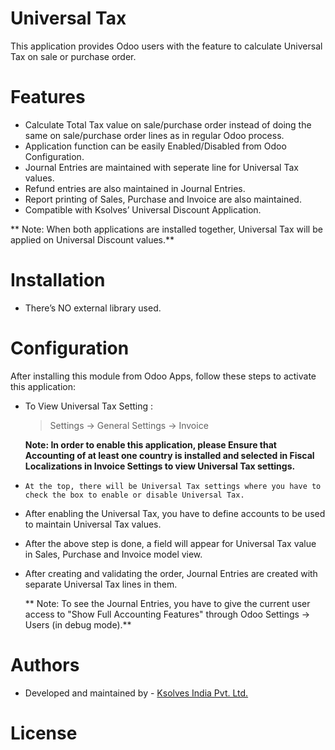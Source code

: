 # Universal Tax

This application provides Odoo users with the feature to calculate Universal Tax on sale or purchase order.

# Features

-   Calculate Total Tax value on sale/purchase order instead of doing the same on sale/purchase order lines as in regular Odoo process.
-   Application function can be easily Enabled/Disabled from Odoo Configuration.
-   Journal Entries are maintained with seperate line for Universal Tax values.
-   Refund entries are also maintained in Journal Entries.
-   Report printing of Sales, Purchase and Invoice are also maintained.
-   Compatible with Ksolves’ Universal  Discount Application. 

** Note: When both applications are installed together, Universal Tax will be applied on Universal Discount values.**

# Installation

-  There’s NO external library used.

# Configuration

After installing this module from Odoo Apps, follow these steps to activate this application:

-   To View Universal Tax Setting :

    > Settings → General Settings → Invoice

    **Note: In order to enable this application, please Ensure that Accounting of at least one country is installed and selected in Fiscal Localizations in Invoice Settings to view Universal Tax settings.**

-     At the top, there will be Universal Tax settings where you have to check the box to enable or disable Universal Tax.

-   After enabling the Universal Tax, you have to define accounts to be used to maintain Universal Tax values.

-   After the above step is done, a field will appear for Universal Tax value in Sales, Purchase and Invoice model view.

-   After creating and validating the order, Journal Entries are created with separate Universal Tax lines in them.

      ** Note: To see the Journal Entries, you have to give the current user access to "Show Full Accounting Features" through Odoo Settings → Users (in debug mode).**

# Authors

-   Developed and maintained by - [Ksolves India Pvt. Ltd.](https://www.ksolves.com/)

# License


